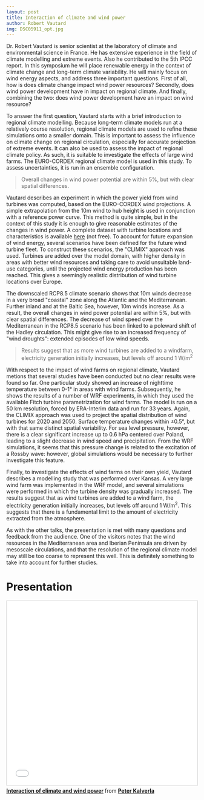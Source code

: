 ```yaml
---
layout: post
title: Interaction of climate and wind power
author: Robert Vautard
img: DSC05911_opt.jpg
---
```


Dr. Robert Vautard is senior scientist at the laboratory of climate and environmental science in France. He has extensive experience in the field of climate modelling and extreme events. Also he contributed to the 5th IPCC report. In this symposium he will place renewable energy in the context of climate change and long-term climate variability. He will mainly focus on wind energy aspects, and address three important questions. First of all, how is does climate change impact wind power resources? Secondly, does wind power development have in impact on regional climate. And finally, combining the two: does wind power development have an impact on wind resource?

To answer the first question, Vautard starts with a brief introduction to regional climate modelling. Because long-term climate models run at a relatively course resolution, regional climate models are used to refine these simulations onto a smaller domain. This is important to assess the influence on climate change on regional circulation, especially for accurate projection of extreme events. It can also be used to assess the impact of regional climate policy. As such, it is suitable to investigate the effects of large wind farms. The EURO-CORDEX regional climate model is used in this study. To assess uncertainties, it is run in an ensemble configuration.

> Overall changes in wind power potential are within 5%, but with clear spatial differences.

Vautard describes an experiment in which the power yield from wind turbines was computed, based on the EURO-CORDEX wind projections. A simple extrapolation from the 10m wind to hub height is used in conjunction with a reference power curve. This method is quite simple, but in the context of this study it is enough to give reasonable estimates of the changes in wind power. A complete dataset with turbine locations and characteristics is available [here](https://www.thewindpower.net) (not free). To account for future expansion of wind energy, several scenarios have been defined for the future wind turbine fleet. To construct these scenarios, the "CLIMIX" approach was used. Turbines are added over the model domain, with higher density in areas with better wind resources and taking care to avoid unsuitable land-use categories, until the projected wind energy production has been reached. This gives a seemingly realistic distribution of wind turbine locations over Europe.

The downscaled RCP8.5 climate scenario shows that 10m winds decrease in a very broad "coastal" zone along the Atlantic and the Mediterranean. Further inland and at the Baltic Sea, however, 10m winds increase. As a result, the overall changes in wind power potential are within 5%, but with clear spatial differences. The decrease of wind speed over the Mediterranean in the RCP8.5 scenario has been linked to a poleward shift of the Hadley circulation. This might give rise to an increased frequency of "wind droughts": extended episodes of low wind speeds.

> Results suggest that as more wind turbines are added to a windfarm, electricity generation initially increases, but levels off around 1 W/m<sup>2</sup>

<!--more-->

With respect to the impact of wind farms on regional climate, Vautard metions that several studies have been conducted but no clear results were found so far. One particular study showed an increase of nighttime temperature between 0-1&deg; in areas with wind farms. Subsequently, he shows the results of a number of WRF experiments, in which they used the available Fitch turbine parametrization for wind farms. The model is run on a 50 km resolution, forced by ERA-Interim data and run for 33 years. Again, the CLIMIX approach was used to project the spatial distribution of wind turbines for 2020 and 2050. Surface temperature changes within &plusmn;0.5&deg;, but with that same distinct spatial variability. For sea level pressure, however, there is a clear significant increase up to 0.6 hPa centered over Poland, leading to a slight decrease in wind speed and precipitation. From the WRF simulations, it seems that this pressure change is related to the excitation of a Rossby wave: however, global simulations would be necessary to further investigate this feature.

Finally, to investigate the effects of wind farms on their own yield, Vautard describes a modelling study that was performed over Kansas. A very large wind farm was implemented in the WRF model, and several simulations were performed in which the turbine density was gradually increased. The results suggest that as wind turbines are added to a wind farm, the electricity generation initially increases, but levels off around 1 W/m<sup>2</sup>. This suggests that there is a fundamental limit to the amount of electricity extracted from the atmosphere.

As with the other talks, the presentation is met with many questions and feedback from the audience. One of the visitors notes that the wind resources in the Mediterranean area and Iberian Peninsula are driven by mesoscale circulations, and that the resolution of the regional climate model may still be too coarse to represent this well. This is definitely something to take into account for further studies.


# Presentation
<iframe src="//www.slideshare.net/slideshow/embed_code/key/kyEMYMYO0NPZxN" width="595" height="485" frameborder="0" marginwidth="0" marginheight="0" scrolling="no" style="border:1px solid #CCC; border-width:1px; margin-bottom:5px; max-width: 100%;" allowfullscreen> </iframe> <div style="margin-bottom:5px"> <strong> <a href="//www.slideshare.net/PeterKalverla/interaction-of-climate-and-wind-power" title="Interaction of climate and wind power" target="_blank">Interaction of climate and wind power</a> </strong> from <strong><a target="_blank" href="https://www.slideshare.net/PeterKalverla">Peter Kalverla</a></strong> </div>
